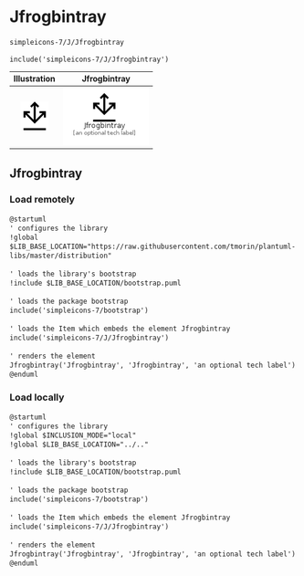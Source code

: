# Jfrogbintray


```text
simpleicons-7/J/Jfrogbintray
```

```text
include('simpleicons-7/J/Jfrogbintray')
```



| Illustration | Jfrogbintray |
| :---: | :---: |
| ![illustration for Illustration](../../simpleicons-7/J/Jfrogbintray.png) | ![illustration for Jfrogbintray](../../simpleicons-7/J/Jfrogbintray.Local.png) |




## Jfrogbintray

### Load remotely
```plantuml
@startuml
' configures the library
!global $LIB_BASE_LOCATION="https://raw.githubusercontent.com/tmorin/plantuml-libs/master/distribution"

' loads the library's bootstrap
!include $LIB_BASE_LOCATION/bootstrap.puml

' loads the package bootstrap
include('simpleicons-7/bootstrap')

' loads the Item which embeds the element Jfrogbintray
include('simpleicons-7/J/Jfrogbintray')

' renders the element
Jfrogbintray('Jfrogbintray', 'Jfrogbintray', 'an optional tech label')
@enduml
```

### Load locally
```plantuml
@startuml
' configures the library
!global $INCLUSION_MODE="local"
!global $LIB_BASE_LOCATION="../.."

' loads the library's bootstrap
!include $LIB_BASE_LOCATION/bootstrap.puml

' loads the package bootstrap
include('simpleicons-7/bootstrap')

' loads the Item which embeds the element Jfrogbintray
include('simpleicons-7/J/Jfrogbintray')

' renders the element
Jfrogbintray('Jfrogbintray', 'Jfrogbintray', 'an optional tech label')
@enduml
```

